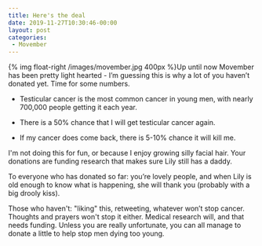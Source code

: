 ```yaml
---
title: Here's the deal
date: 2019-11-27T10:30:46-00:00
layout: post
categories:
 - Movember
---
```



{% img float-right /images/movember.jpg 400px %}Up until now Movember has been pretty light hearted - I’m guessing this is why a lot of you haven’t donated yet. Time for some numbers.

* Testicular cancer is the most common cancer in young men, with nearly 700,000 people getting it each year.

* There is a 50% chance that I will get testicular cancer again.

* If my cancer does come back, there is 5-10% chance it will kill me.

I'm not doing this for fun, or because I enjoy growing silly facial hair. Your donations are funding research that makes sure Lily still has a daddy.

To everyone who has donated so far: you’re lovely people, and when Lily is old enough to know what is happening, she will thank you (probably with a big drooly kiss).

Those who haven't: "liking" this, retweeting, whatever won’t stop cancer. Thoughts and prayers won't stop it either. Medical research will, and that needs funding. Unless you are really unfortunate, you can all manage to donate a little to help stop men dying too young.
